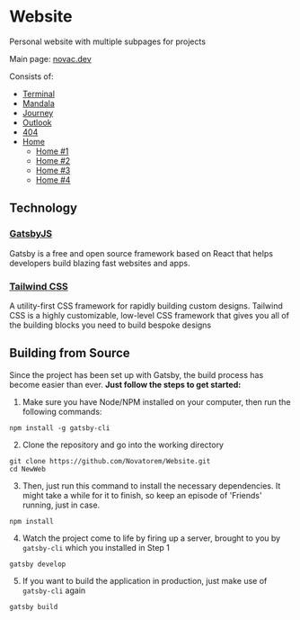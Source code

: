# Website
Personal website with multiple subpages for projects 

Main page: [novac.dev](https://novac.dev)

Consists of:
* [Terminal](https://novac.dev/x/intro)
* [Mandala](https://novac.dev/x/mandala)
* [Journey](https://novac.dev/x/journey)
* [Outlook](https://novac.dev/x/outlook)
* [404](https://novac.dev/404)
* [Home](https://novac.dev/x/home) 
    * [Home #1](https://novac.dev/x/home1)
    * [Home #2](https://novac.dev/x/home2)
    * [Home #3](https://novac.dev/x/home3)
    * [Home #4](https://novac.dev/x/home4)

## Technology

### [GatsbyJS](https://www.gatsbyjs.org/)

Gatsby is a free and open source framework based on React that helps developers build blazing fast websites and apps.

### [Tailwind CSS](https://tailwindcss.com/)

A utility-first CSS framework for rapidly building custom designs. Tailwind CSS is a highly customizable, low-level CSS framework that gives you all of the building blocks you need to build bespoke designs

## Building from Source

Since the project has been set up with Gatsby, the build process has become easier than ever.
**Just follow the steps to get started:**

1. Make sure you have Node/NPM installed on your computer, then run the following commands:

```console
npm install -g gatsby-cli
```

2. Clone the repository and go into the working directory

```console
git clone https://github.com/Novatorem/Website.git
cd NewWeb
```

3. Then, just run this command to install the necessary dependencies. It might take a while for it to finish, so keep an episode of 'Friends' running, just in case.

```console
npm install
```

4. Watch the project come to life by firing up a server, brought to you by `gatsby-cli` which you installed in Step 1

```console
gatsby develop
```

5. If you want to build the application in production, just make use of `gatsby-cli` again

```console
gatsby build
```
